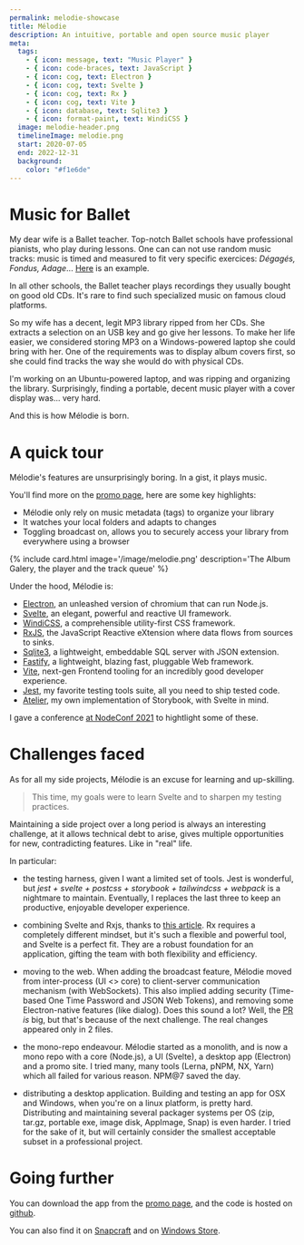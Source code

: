```yaml
---
permalink: melodie-showcase
title: Mélodie
description: An intuitive, portable and open source music player
meta:
  tags:
    - { icon: message, text: "Music Player" }
    - { icon: code-braces, text: JavaScript }
    - { icon: cog, text: Electron }
    - { icon: cog, text: Svelte }
    - { icon: cog, text: Rx }
    - { icon: cog, text: Vite }
    - { icon: database, text: Sqlite3 }
    - { icon: format-paint, text: WindiCSS }
  image: melodie-header.png
  timelineImage: melodie.png
  start: 2020-07-05
  end: 2022-12-31
  background:
    color: "#f1e6de"
---
```


# Music for Ballet

My dear wife is a Ballet teacher.
Top-notch Ballet schools have professional pianists, who play during lessons.
One can can not use random music tracks: music is timed and measured to fit very specific exercices: _Dégagés, Fondus, Adage_...
[Here][vol-27-debutants] is an example.

In all other schools, the Ballet teacher plays recordings they usually bought on good old CDs. It's rare to find such specialized music on famous cloud platforms.

So my wife has a decent, legit MP3 library ripped from her CDs. She extracts a selection on an USB key and go give her lessons.
To make her life easier, we considered storing MP3 on a Windows-powered laptop she could bring with her.
One of the requirements was to display album covers first, so she could find tracks the way she would do with physical CDs.

I'm working on an Ubuntu-powered laptop, and was ripping and organizing the library. Surprisingly, finding a portable, decent music player with a cover display was... very hard.

And this is how Mélodie is born.

# A quick tour

Mélodie's features are unsurprisingly boring. In a gist, it plays music.

You'll find more on the [promo page][melodie-site], here are some key highlights:

- Mélodie only rely on music metadata (tags) to organize your library
- It watches your local folders and adapts to changes
- Toggling broadcast on, allows you to securely access your library from everywhere using a browser

{% include card.html image='/image/melodie.png' description='The Album Galery, the player and the track queue' %}

Under the hood, Mélodie is:

- [Electron][electron], an unleashed version of chromium that can run Node.js.
- [Svelte][svelte], an elegant, powerful and reactive UI framework.
- [WindiCSS][windi], a comprehensible utility-first CSS framework.
- [RxJS][rx], the JavaScript Reactive eXtension where data flows from sources to sinks.
- [Sqlite3][sqlite], a lightweight, embeddable SQL server with JSON extension.
- [Fastify][fastify], a lightweight, blazing fast, pluggable Web framework.
- [Vite][vite], next-gen Frontend tooling for an incredibly good developer experience.
- [Jest][jest], my favorite testing tools suite, all you need to ship tested code.
- [Atelier][atelier], my own implementation of Storybook, with Svelte in mind.

I gave a conference [at NodeConf 2021][nodeconf-2021] to hightlight some of these.

# Challenges faced

As for all my side projects, Mélodie is an excuse for learning and up-skilling.

> This time, my goals were to learn Svelte and to sharpen my testing practices.

Maintaining a side project over a long period is always an interesting challenge, at it allows technical debt to arise, gives multiple opportunities for new, contradicting features. Like in "real" life.

In particular:

- the testing harness, given I want a limited set of tools. Jest is wonderful, but _jest + svelte + postcss + storybook + tailwindcss + webpack_ is a nightmare to maintain. Eventually, I replaces the last three to keep an productive, enjoyable developer experience.

- combining Svelte and Rxjs, thanks to [this article][svelte-and-rxjs]. Rx requires a completely different mindset, but it's such a flexible and powerful tool, and Svelte is a perfect fit. They are a robust foundation for an application, gifting the team with both flexibility and efficiency.

- moving to the web. When adding the broadcast feature, Mélodie moved from inter-process (UI <> core) to client-server communication mechanism (with WebSockets). This also implied adding security (Time-based One Time Password and JSON Web Tokens), and removing some Electron-native features (like dialog). Does this sound a lot? Well, the [PR][web-broadcast-pr] _is_ big, but that's because of the next challenge. The real changes appeared only in 2 files.

- the mono-repo endeavour. Mélodie started as a monolith, and is now a mono repo with a core (Node.js), a UI (Svelte), a desktop app (Electron) and a promo site. I tried many, many tools (Lerna, pNPM, NX, Yarn) which all failed for various reason. NPM@7 saved the day.

- distributing a desktop application. Building and testing an app for OSX and Windows, when you're on a linux platform, is pretty hard. Distributing and maintaining several packager systems per OS (zip, tar.gz, portable exe, image disk, AppImage, Snap) is even harder. I tried for the sake of it, but will certainly consider the smallest acceptable subset in a professional project.

# Going further

You can download the app from the [promo page][melodie-site], and the code is hosted on [github][melodie-repo].

You can also find it on [Snapcraft][melodie-snapcraft] and on [Windows Store][melodie-store].

[atelier]: https://feugy.github.ui/atelier
[electron]: https://www.electronjs.org
[fastify]: https://www.fastify.io
[jest]: https://jestjs.io/
[melodie-repo]: https://github.com/feugy/melodie
[melodie-site]: https://feugy.github.io/melodie
[melodie-snapcraft]: https://snapcraft.io/melodie
[melodie-store]: https://www.microsoft.com/p/melodie/9n41vk2c5vc2
[rx]: https://rxjs.dev
[sqlite]: https://sqlite.org
[svelte]: https://svelte.dev
[svelte-and-rxjs]: https://codechips.me/if-svelte-and-rxjs-had-a-baby
[vite]: https://vitejs.dev
[vol-27-debutants]: https://asgardproductions.com/product/dance-arts-production-vol-27
[web-broadcast-pr]: https://github.com/feugy/melodie/pull/19
[windi]: https://windicss.org
[nodeconf-2021]: https://feugy.github.io/nodeconf-2021
